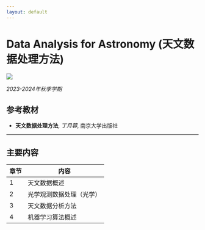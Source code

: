 ```yaml
---
layout: default
---
```


# Data Analysis for Astronomy (天文数据处理方法)

![](../image/astrodata.jpg)

*2023-2024年秋季学期*

## 参考教材

* **天文数据处理方法**, *丁月蓉*, 南京大学出版社
* ****

## 主要内容

章节 | 内容 
----|----
1   | 天文数据概述
2   | 光学观测数据处理（光学）
3   | 天文数据分析方法
4   | 机器学习算法概述